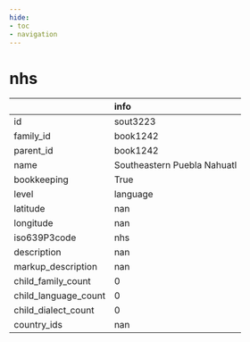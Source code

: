 ```yaml
---
hide:
- toc
- navigation
---
```

# nhs
|                      | info                        |
|:---------------------|:----------------------------|
| id                   | sout3223                    |
| family_id            | book1242                    |
| parent_id            | book1242                    |
| name                 | Southeastern Puebla Nahuatl |
| bookkeeping          | True                        |
| level                | language                    |
| latitude             | nan                         |
| longitude            | nan                         |
| iso639P3code         | nhs                         |
| description          | nan                         |
| markup_description   | nan                         |
| child_family_count   | 0                           |
| child_language_count | 0                           |
| child_dialect_count  | 0                           |
| country_ids          | nan                         |